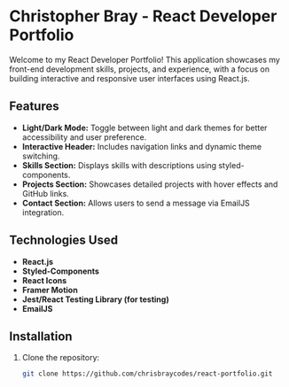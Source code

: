 # Christopher Bray - React Developer Portfolio

Welcome to my React Developer Portfolio! This application showcases my front-end development skills, projects, and experience, with a focus on building interactive and responsive user interfaces using React.js.

## Features

- **Light/Dark Mode:** Toggle between light and dark themes for better accessibility and user preference.
- **Interactive Header:** Includes navigation links and dynamic theme switching.
- **Skills Section:** Displays skills with descriptions using styled-components.
- **Projects Section:** Showcases detailed projects with hover effects and GitHub links.
- **Contact Section:** Allows users to send a message via EmailJS integration.

## Technologies Used

- **React.js**
- **Styled-Components**
- **React Icons**
- **Framer Motion**
- **Jest/React Testing Library (for testing)**
- **EmailJS**

## Installation

1. Clone the repository:
   ```bash
   git clone https://github.com/chrisbraycodes/react-portfolio.git
